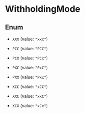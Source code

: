 
# WithholdingMode

## Enum


* `XXX` (value: `"xxx"`)

* `PCC` (value: `"PCC"`)

* `PCX` (value: `"PCx"`)

* `PXC` (value: `"PxC"`)

* `PXX` (value: `"Pxx"`)

* `XCC` (value: `"xCC"`)

* `XXC` (value: `"xxC"`)

* `XCX` (value: `"xCx"`)



